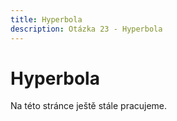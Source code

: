 ```yaml
---
title: Hyperbola
description: Otázka 23 - Hyperbola
---
```


# Hyperbola

Na této stránce ještě stále pracujeme.
